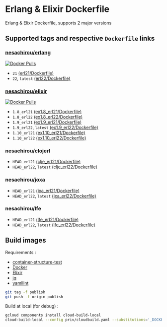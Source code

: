 # Erlang & Elixir Dockerfile

Erlang & Elixir Dockerfile, supports 2 major versions

## Supported tags and respective `Dockerfile` links

### [nesachirou/erlang][erlang hub]

[![Docker Pulls](https://img.shields.io/docker/pulls/nesachirou/erlang.svg)][erlang hub]

- `21` [(erl21/Dockerfile)](https://github.com/ne-sachirou/docker-elixir/blob/master/priv/erl21/Dockerfile)
- `22`, `latest` [(erl22/Dockerfile)](https://github.com/ne-sachirou/docker-elixir/blob/master/priv/erl22/Dockerfile)

### [nesachirou/elixir][elixir hub]

[![Docker Pulls](https://img.shields.io/docker/pulls/nesachirou/elixir.svg)][elixir hub]

- `1.8_erl21` [(ex1.8_erl21/Dockerfile)](https://github.com/ne-sachirou/docker-elixir/blob/master/priv/ex1.8_erl21/Dockerfile)
- `1.8_erl22` [(ex1.8_erl22/Dockerfile)](https://github.com/ne-sachirou/docker-elixir/blob/master/priv/ex1.8_erl22/Dockerfile)
- `1.9_erl21` [(ex1.9_erl21/Dockerfile)](https://github.com/ne-sachirou/docker-elixir/blob/master/priv/ex1.9_erl21/Dockerfile)
- `1.9_erl22`, `latest` [(ex1.9_erl22/Dockerfile)](https://github.com/ne-sachirou/docker-elixir/blob/master/priv/ex1.9_erl22/Dockerfile)
- `1.10_erl21` [(ex1.10_erl21/Dockerfile)](https://github.com/ne-sachirou/docker-elixir/blob/master/priv/ex1.10_erl21/Dockerfile)
- `1.10_erl22` [(ex1.10_erl22/Dockerfile)](https://github.com/ne-sachirou/docker-elixir/blob/master/priv/ex1.10_erl22/Dockerfile)

### nesachirou/clojerl

- `HEAD_erl21` [(clje_erl21/Dockerfile)](https://github.com/ne-sachirou/docker-elixir/blob/master/priv/clje_erl21/Dockerfile)
- `HEAD_erl22`, `latest` [(clje_erl22/Dockerfile)](https://github.com/ne-sachirou/docker-elixir/blob/master/priv/clje_erl22/Dockerfile)

### nesachirou/joxa

- `HEAD_erl21` [(jxa_erl21/Dockerfile)](https://github.com/ne-sachirou/docker-elixir/blob/master/priv/jxa_erl21/Dockerfile)
- `HEAD_erl22`, `latest` [(jxa_erl22/Dockerfile)](https://github.com/ne-sachirou/docker-elixir/blob/master/priv/jxa_erl22/Dockerfile)

### nesachirou/lfe

- `HEAD_erl21` [(lfe_erl21/Dockerfile)](https://github.com/ne-sachirou/docker-elixir/blob/master/priv/lfe_erl21/Dockerfile)
- `HEAD_erl22`, `latest` [(lfe_erl22/Dockerfile)](https://github.com/ne-sachirou/docker-elixir/blob/master/priv/lfe_erl22/Dockerfile)

## Build images

Requirements :

- [container-structure-test](https://github.com/GoogleContainerTools/container-structure-test)
- [Docker](https://www.docker.com/)
- [Elixir](https://elixir-lang.org/)
- [jq](https://stedolan.github.io/jq/)
- [yamllint](https://github.com/adrienverge/yamllint)

```sh
git tag -f publish
git push -f origin publish
```

Build at local (for debug) :

```sh
gcloud components install cloud-build-local
cloud-build-local --config priv/cloudbuild.yaml --substitutions='_DOCKER_REGISTRY_PASSWORD=***' .
```

[erlang hub]: https://hub.docker.com/r/nesachirou/erlang/
[elixir hub]: https://hub.docker.com/r/nesachirou/elixir/
